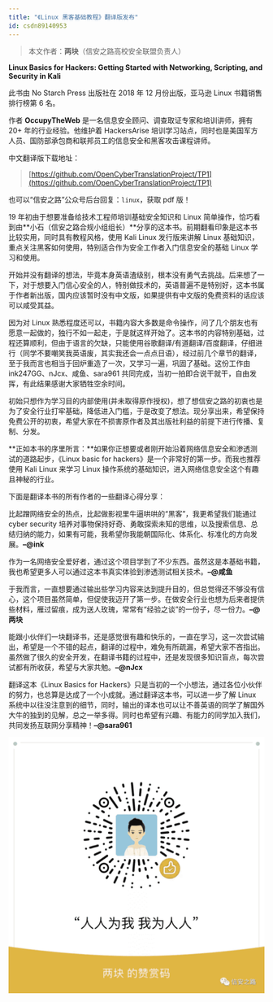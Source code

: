 ```yaml
---
title: "《Linux 黑客基础教程》翻译版发布"
id: csdn89140953
---
```


> 本文作者：**两块**（信安之路高校安全联盟负责人）

**Linux Basics for Hackers: Getting Started with Networking, Scripting, and Security in Kali**

此书由 No Starch Press 出版社在 2018 年 12 月份出版，亚马逊 Linux 书籍销售排行榜第 6 名。

作者 **OccupyTheWeb** 是一名信息安全顾问、调查取证专家和培训讲师，拥有 20+ 年的行业经验。他维护着 HackersArise 培训学习站点，同时也是美国军方人员、国防部承包商和联邦员工的信息安全和黑客攻击课程讲师。

中文翻译版下载地址：

> [https://github.com/OpenCyberTranslationProject/TP1](https://github.com/OpenCyberTranslationProject/TP1)

也可以“信安之路”公众号后台回复：`linux`，获取 pdf 版！

19 年初由于想要准备给技术工程师培训基础安全知识和 Linux 简单操作，恰巧看到由**小石（信安之路合规小组组长）**分享的这本书。前期翻看印象是这本书比较实用，同时具有教程风格，使用 Kali Linux 发行版来讲解 Linux 基础知识，重点关注黑客如何使用，特别适合作为安全工作者入门信息安全的基础 Linux 学习和使用。

开始并没有翻译的想法，毕竟本身英语渣级别，根本没有勇气去挑战。后来想了一下，对于想要入门信心安全的人，特别做技术的，英语普遍不是特别好，这本书属于作者新出版，国内应该暂时没有中文版，如果提供有中文版的免费资料的话应该可以咸受其益。

因为对 Linux 熟悉程度还可以，书籍内容大多数是命令操作，问了几个朋友也有愿意一起做的，独行不如一起走，于是就这样开始了。这本书的内容特别基础，过程还算顺利，但由于语言的欠缺，只能使用谷歌翻译/有道翻译/百度翻译，仔细进行（同学不要嘲笑我英语废，其实我还会一点点日语），经过前几个章节的翻译，至于我而言也相当于回炉重造了一次，又学习一遍，巩固了基础。这份工作由 ink247GG、nJcx、咸鱼、sara961 共同完成，当初一拍即合说干就干，自由发挥，有此结果感谢大家牺牲空余时间。

初始只想作为学习目的内部使用(并未取得原作授权)，想了想信安之路的初衷也是为了安全行业打牢基础，降低进入门槛，于是改变了想法。现分享出来，希望保持免费公开的初衷，希望大家在不损害原作者及其出版社利益的前提下进行传播、复制、分发。

**正如本书的序里所言：**如果你正想要或者刚开始沿着网络信息安全和渗透测试的道路起步，《Linux basic for hackers》是一个非常好的第一步。而我也推荐使用 Kali Linux 来学习 Linux 操作系统的基础知识，进入网络信息安全这个有趣且神秘的行业。

下面是翻译本书的所有作者的一些翻译心得分享：

比起蹭网络安全的热点，比起做影视里牛逼哄哄的“黑客”，我更希望我们能通过 cyber security 培养对事物保持好奇、勇敢探索未知的思维，以及搜索信息、总结归纳的能力，如果有可能，我希望你我能朝国际化、体系化、标准化的方向发展。**–@ink**

作为一名网络安全爱好者，通过这个项目学到了不少东西。虽然这是本基础书籍，我也希望更多人可以通过这本书真实体验到渗透测试相关技术。**–@咸鱼**

于我而言，一直想要通过输出些学习内容来达到提升目的，但总觉得还不够没有信心，这个项目虽然简单，但促使我迈开了第一步。在做安全行业也想为后来者提供些材料，雁过留痕，成为送人玫瑰，常常有“经验之谈”的一份子，尽一份力。**–@两块**

能跟小伙伴们一块翻译书，还是感觉很有趣和快乐的，一直在学习，这一次尝试输出，希望是一个不错的起点，翻译的过程中，难免有所疏漏，希望大家不吝指出。虽然做了很久的安全开发，在翻译书籍的过程中，还是发现很多知识盲点，每次尝试都有所收获，希望与大家共勉。**–@nJcx**

翻译这本《Linux Basics for Hackers》只是当初的一个小想法，通过各位小伙伴的努力，也总算是达成了一个小成就。通过翻译这本书，可以进一步了解 Linux 系统中以往没注意到的细节，同时，输出的译本也可以让不善英语的同学了解国外大牛的独到的见解，总之一举多得。同时也希望有兴趣、有能力的同学加入我们，共同发扬互联网分享精神！**–@sara961**

![](../img/68ceb1e848da1f0b0de997df6b83cdca.png)